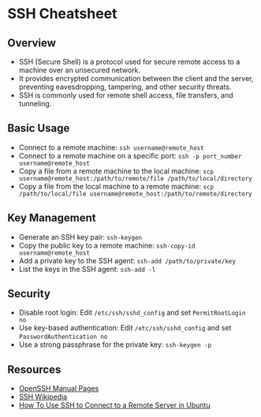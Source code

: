 # SSH Cheatsheet

## Overview

- SSH (Secure Shell) is a protocol used for secure remote access to a machine over an unsecured network.
- It provides encrypted communication between the client and the server, preventing eavesdropping, tampering, and other security threats.
- SSH is commonly used for remote shell access, file transfers, and tunneling.

## Basic Usage

- Connect to a remote machine: `ssh username@remote_host`
- Connect to a remote machine on a specific port: `ssh -p port_number username@remote_host`
- Copy a file from a remote machine to the local machine: `scp username@remote_host:/path/to/remote/file /path/to/local/directory`
- Copy a file from the local machine to a remote machine: `scp /path/to/local/file username@remote_host:/path/to/remote/directory`

## Key Management

- Generate an SSH key pair: `ssh-keygen`
- Copy the public key to a remote machine: `ssh-copy-id username@remote_host`
- Add a private key to the SSH agent: `ssh-add /path/to/private/key`
- List the keys in the SSH agent: `ssh-add -l`

## Security

- Disable root login: Edit `/etc/ssh/sshd_config` and set `PermitRootLogin no`
- Use key-based authentication: Edit `/etc/ssh/sshd_config` and set `PasswordAuthentication no`
- Use a strong passphrase for the private key: `ssh-keygen -p`

## Resources

- [OpenSSH Manual Pages](https://www.openssh.com/manual.html)
- [SSH Wikipedia](https://en.wikipedia.org/wiki/Secure_Shell)
- [How To Use SSH to Connect to a Remote Server in Ubuntu](https://www.digitalocean.com/community/tutorials/how-to-use-ssh-to-connect-to-a-remote-server-in-ubuntu)
